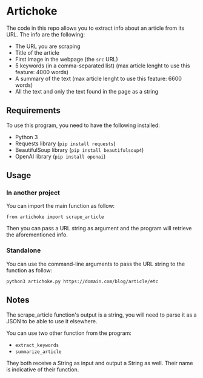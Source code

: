 # Artichoke
The code in this repo allows you to extract info about an article from its URL.
The info are the following:
- The URL you are scraping
- Title of the article
- First image in the webpage (the `src` URL)
- 5 keywords (in a comma-separated list) (max article lenght to use this feature: 4000 words)
- A summary of the text (max article lenght to use this feature: 6600 words)
- All the text and only the text found in the page as a string

## Requirements
To use this program, you need to have the following installed:
- Python 3
- Requests library (`pip install requests`)
- BeautifulSoup library (`pip install beautifulsoup4`)
- OpenAI library (`pip install openai`)

## Usage
### In another project
You can import the main function as follow:
```
from artichoke import scrape_article
```
Then you can pass a URL string as argument and the program will retrieve the aforementioned info.
### Standalone
You can use the command-line arguments to pass the URL string to the function as follow:
```
python3 artichoke.py https://domain.com/blog/article/etc
```

## Notes
The scrape_article function's output is a string, you will need to parse it as a JSON to be able to use it elsewhere.

You can use two other function from the program:
- `extract_keywords`
- `summarize_article`

They both receive a String as input and output a String as well. Their name is indicative of their function.
